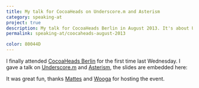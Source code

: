 ```yaml
---
title: My talk for CocoaHeads on Underscore.m and Asterism
category: speaking-at
project: true
description: My talk for CocoaHeads Berlin in August 2013. It's about Underscore.m and Asterism!
permalink: speaking-at/coocaheads-august-2013

color: 80044D
---
```


I finally attended [CocoaHeads Berlin][ch-berlin] for the first time last
Wednesday. I gave a talk on [Underscore.m] and [Asterism], the slides are
embedded here:

<div class="embed" data-url="https://speakerdeck.com/robb/underscore-dot-m-plus-asterism">
    
</div>

It was great fun, thanks [Mattes] and [Wooga] for hosting the event.

[ch-berlin]: http://cocoaheads.org/de/Berlin/
[Underscore.m]: https://github.com/robb/Underscore.m
[asterism]: https://github.com/robb/Asterism
[mattes]: https://twitter.com/MattesGroeger
[wooga]: http://wooga.de
